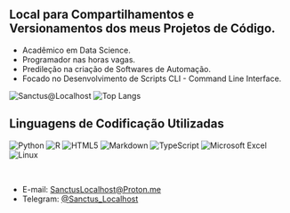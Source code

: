 ## Local para Compartilhamentos e Versionamentos dos meus Projetos de Código.

- Acadêmico em Data Science.
- Programador nas horas vagas.
- Predileção na criação de Softwares de Automação.
- Focado no Desenvolvimento de Scripts CLI - Command Line Interface.

![Sanctus@Localhost](https://github-readme-stats.vercel.app/api?username=SanctusLocalHost&show_icons=true&theme=chartreuse-dark)
![Top Langs](https://github-readme-stats.vercel.app/api/top-langs/?username=SanctusLocalHost&hide_progress=true&theme=chartreuse-dark)

## Linguagens de Codificação Utilizadas

<div style="display: inline_block">
  
  ![Python](https://img.shields.io/badge/python-3670A0?style=for-the-badge&logo=python&logoColor=ffdd54)
  ![R](https://img.shields.io/badge/r-%23276DC3.svg?style=for-the-badge&logo=r&logoColor=white)
  ![HTML5](https://img.shields.io/badge/html5-%23E34F26.svg?style=for-the-badge&logo=html5&logoColor=white)
  ![Markdown](https://img.shields.io/badge/markdown-%23000000.svg?style=for-the-badge&logo=markdown&logoColor=white)
  ![TypeScript](https://img.shields.io/badge/typescript-%23007ACC.svg?style=for-the-badge&logo=typescript&logoColor=white)
  ![Microsoft Excel](https://img.shields.io/badge/Microsoft_Excel-217346?style=for-the-badge&logo=microsoft-excel&logoColor=white)
  ![Linux](https://img.shields.io/badge/Linux-FCC624?style=for-the-badge&logo=linux&logoColor=black)
  
</div><br/>


- E-mail: SanctusLocalhost@Proton.me
- Telegram: [@Sanctus_Localhost](https://t.me/Sanctus_Localhost)



